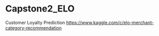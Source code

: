 # Capstone2_ELO
Customer Loyalty Prediction
https://www.kaggle.com/c/elo-merchant-category-recommendation
